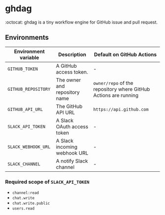 # ghdag

:octocat: ghdag is a tiny workflow engine for GitHub issue and pull request.

## Environments

| Environment variable | Description | Default on GitHub Actions |
| --- | --- | --- |
| `GITHUB_TOKEN` | A GitHub access token. | - |
| `GITHUB_REPOSITORY` | The owner and repository name | `owner/repo` of the repository where GitHub Actions are running |
| `GITHUB_API_URL` | The GitHub API URL | `https://api.github.com` |
| `SLACK_API_TOKEN` | A Slack OAuth access token | - |
| `SLACK_WEBHOOK_URL` | A Slack incoming webhook URL | - |
| `SLACK_CHANNEL` | A notify Slack channel | - |

### Required scope of `SLACK_API_TOKEN`

- `channel:read`
- `chat.write`
- `chat.write.public`
- `users.read`
